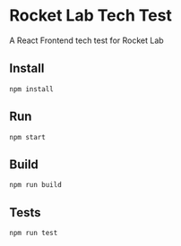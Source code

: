 # Rocket Lab Tech Test

A React Frontend tech test for Rocket Lab

## Install

`npm install`

## Run

`npm start`

## Build

`npm run build`

## Tests

`npm run test`
